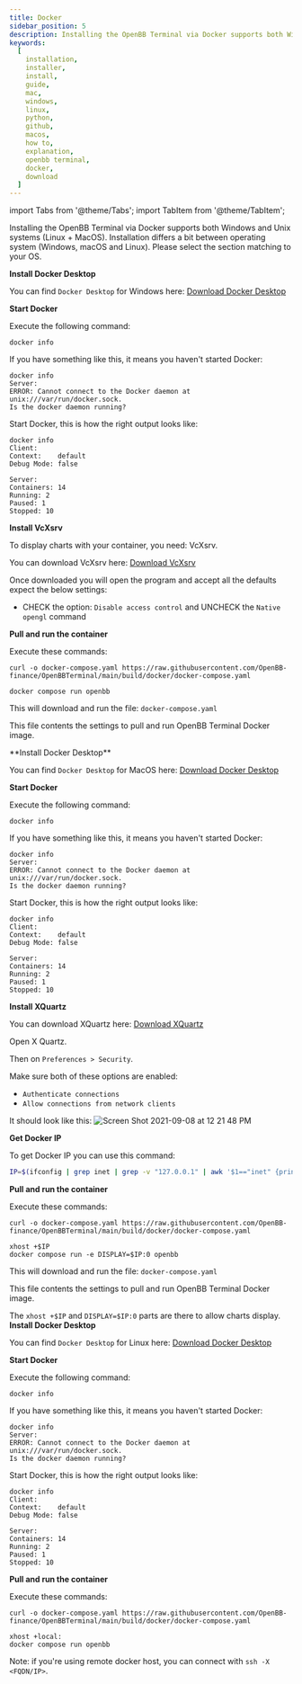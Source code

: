```yaml
---
title: Docker
sidebar_position: 5
description: Installing the OpenBB Terminal via Docker supports both Windows and Unix systems (Linux + MacOS). Installation differs a bit between operating system (Windows, macOS and Linux). Please select the section matching to your OS.
keywords:
  [
    installation,
    installer,
    install,
    guide,
    mac,
    windows,
    linux,
    python,
    github,
    macos,
    how to,
    explanation,
    openbb terminal,
    docker,
    download
  ]
---
```


import Tabs from '@theme/Tabs';
import TabItem from '@theme/TabItem';

Installing the OpenBB Terminal via Docker supports both Windows and Unix systems (Linux + MacOS). Installation differs a bit between operating system (Windows, macOS and Linux). Please select the section matching to your OS.<p></p>

<Tabs>
<TabItem value="Windows" label="Windows" default>

**Install Docker Desktop**

You can find `Docker Desktop` for Windows here: [Download Docker Desktop](https://www.docker.com/products/docker-desktop)

**Start Docker**

Execute the following command:

```console
docker info
```

If you have something like this, it means you haven't started Docker:

```console
docker info
Server:
ERROR: Cannot connect to the Docker daemon at unix:///var/run/docker.sock.
Is the docker daemon running?
```

Start Docker, this is how the right output looks like:

```console
docker info
Client:
Context:    default
Debug Mode: false

Server:
Containers: 14
Running: 2
Paused: 1
Stopped: 10
```

**Install VcXsrv**

To display charts with your container, you need: VcXsrv.

You can download VcXsrv here: [Download VcXsrv](https://sourceforge.net/projects/vcxsrv)

Once downloaded you will open the program and accept all the defaults expect the below settings:
- CHECK the option: `Disable access control` and UNCHECK the `Native opengl` command

**Pull and run the container**

Execute these commands:

```console
curl -o docker-compose.yaml https://raw.githubusercontent.com/OpenBB-finance/OpenBBTerminal/main/build/docker/docker-compose.yaml

docker compose run openbb
```

This will download and run the file: `docker-compose.yaml`

This file contents the settings to pull and run OpenBB Terminal Docker image.
</TabItem>

<TabItem value="MacOS" label="MacOS">
**Install Docker Desktop**

You can find `Docker Desktop` for MacOS here: [Download Docker Desktop](https://www.docker.com/products/docker-desktop)

**Start Docker**

Execute the following command:

```console
docker info
```

If you have something like this, it means you haven't started Docker:

```console
docker info
Server:
ERROR: Cannot connect to the Docker daemon at unix:///var/run/docker.sock.
Is the docker daemon running?
```

Start Docker, this is how the right output looks like:

```console
docker info
Client:
Context:    default
Debug Mode: false

Server:
Containers: 14
Running: 2
Paused: 1
Stopped: 10
```

**Install XQuartz**

You can download XQuartz here: [Download XQuartz](https://www.xquartz.org)

Open X Quartz.

Then on `Preferences > Security`.

Make sure both of these options are enabled:

- `Authenticate connections`
- `Allow connections from network clients`

It should look like this:
![Screen Shot 2021-09-08 at 12 21 48 PM](https://user-images.githubusercontent.com/18151143/132548605-235d774b-9aa6-4a45-afcf-58fb775d376a.png)

**Get Docker IP**

To get Docker IP you can use this command:

```bash
IP=$(ifconfig | grep inet | grep -v "127.0.0.1" | awk '$1=="inet" {print $2}')
```

**Pull and run the container**

Execute these commands:

```console
curl -o docker-compose.yaml https://raw.githubusercontent.com/OpenBB-finance/OpenBBTerminal/main/build/docker/docker-compose.yaml

xhost +$IP
docker compose run -e DISPLAY=$IP:0 openbb
```

This will download and run the file: `docker-compose.yaml`

This file contents the settings to pull and run OpenBB Terminal Docker image.

The `xhost +$IP` and `DISPLAY=$IP:0` parts are there to allow charts display.
</TabItem>
<TabItem value="Linux" label="Linux">
**Install Docker Desktop**

You can find `Docker Desktop` for Linux here: [Download Docker Desktop](https://www.docker.com/products/docker-desktop)

**Start Docker**

Execute the following command:

```console
docker info
```

If you have something like this, it means you haven't started Docker:

```console
docker info
Server:
ERROR: Cannot connect to the Docker daemon at unix:///var/run/docker.sock.
Is the docker daemon running?
```

Start Docker, this is how the right output looks like:

```console
docker info
Client:
Context:    default
Debug Mode: false

Server:
Containers: 14
Running: 2
Paused: 1
Stopped: 10
```

**Pull and run the container**

Execute these commands:

```console
curl -o docker-compose.yaml https://raw.githubusercontent.com/OpenBB-finance/OpenBBTerminal/main/build/docker/docker-compose.yaml

xhost +local:
docker compose run openbb
```

Note: if you're using remote docker host, you can connect with `ssh -X <FQDN/IP>`.
</TabItem>
</Tabs>
